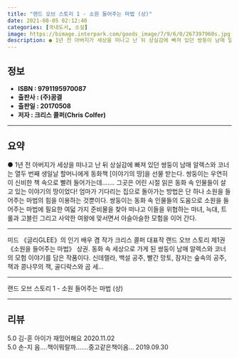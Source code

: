 ```yaml
---
title: "랜드 오브 스토리 1 - 소원 들어주는 마법 (상)"
date: 2021-08-05 02:12:40
categories: [국내도서, 소설]
image: https://bimage.interpark.com/goods_image/7/9/6/0/267397960s.jpg
description: ● 1년 전 아버지가 세상을 떠나고 난 뒤 상실감에 빠져 있던 쌍둥이 남매 알렉스와 코너는 열두 번째 생일날 할머니에게 동화책 [이야기의 땅]을 선물 받는다. 쌍둥이는 우연히 이 신비한 책 속으로 빨려 들어가는데……. 그곳은 어린 시절 읽은 동화 속 인물들이 살고 있는 이야기의 땅이었
---
```


## **정보**

- **ISBN : 9791195970087**
- **출판사 : (주)꿈결**
- **출판일 : 20170508**
- **저자 : 크리스 콜퍼(Chris Colfer)**

------



## **요약**

●  1년 전 아버지가 세상을 떠나고 난 뒤 상실감에 빠져 있던 쌍둥이 남매 알렉스와 코너는 열두 번째 생일날 할머니에게 동화책 [이야기의 땅]을 선물 받는다. 쌍둥이는 우연히 이 신비한 책 속으로 빨려 들어가는데……. 그곳은 어린 시절 읽은 동화 속 인물들이 살고 있는 이야기의 땅이었다! 엄마가 기다리는 집으로 돌아가는 방법은 단 하나 소원을 들어주는 마법의 힘을 이용하는 것뿐이다. 쌍둥이는 동화 속 인물들의 도움으로 소원을 들어주는 마법에 필요한 여덟 가지 준비물을 찾아 떠나고 이들을 위협하는 마녀, 늑대, 트롤과 고블린 그리고 사악한 여왕에 맞서면서 아슬아슬한 모험을 이어 간다.

------

미드 《글리GLEE》의 인기 배우 겸 작가 크리스 콜퍼 대표작 랜드 오브 스토리 제1권 《소원을 들어주는 마법》 상권. 동화 속 세상으로 가게 된 쌍둥이 남매 알렉스와 코너의 모험 이야기를 담은 작품이다. 신데렐라, 백설 공주, 빨간 망토, 잠자는 숲속의 공주, 잭과 콩나무의 잭, 골디락스와 곰 세... 

------


랜드 오브 스토리 1 - 소원 들어주는 마법 (상) 

------


## **리뷰** 

5.0 김-훈 아이가 재밌어해요 2020.11.02 <br/>5.0 손-지 음....책이뭐랄까.......중고같은책이옴... 2019.09.30 <br/>